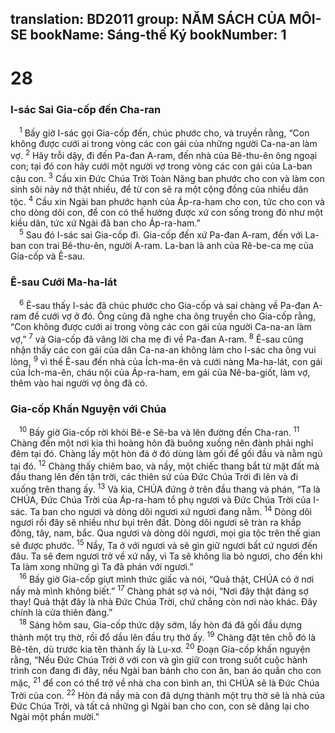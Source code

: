 translation: BD2011
group: NĂM SÁCH CỦA MÔI-SE
bookName: Sáng-thế Ký 
bookNumber: 1
-------

<div class="title"><h1>28</h1><h3>I-sác Sai Gia-cốp đến Cha-ran</h3></div>
<span class="verse sa_28_1"> <sup>1</sup> Bấy giờ I-sác gọi Gia-cốp đến, chúc phước cho, và truyền rằng, “Con không được cưới ai trong vòng các con gái của những người Ca-na-an làm vợ. </span>
<span class="verse sa_28_2"><sup>2</sup> Hãy trỗi dậy, đi đến Pa-đan A-ram, đến nhà của Bê-thu-ên ông ngoại con; tại đó con hãy cưới một người vợ trong vòng các con gái của La-ban cậu con. </span>
<span class="verse sa_28_3"><sup>3</sup> Cầu xin Ðức Chúa Trời Toàn Năng ban phước cho con và làm con sinh sôi nảy nở thật nhiều, để từ con sẽ ra một cộng đồng của nhiều dân tộc. </span>
<span class="verse sa_28_4"><sup>4</sup> Cầu xin Ngài ban phước hạnh của Áp-ra-ham cho con, tức cho con và cho dòng dõi con, để con có thể hưởng được xứ con sống trong đó như một kiều dân, tức xứ Ngài đã ban cho Áp-ra-ham.” <br/></span>
<span class="verse sa_28_5"> <sup>5</sup> Sau đó I-sác sai Gia-cốp đi. Gia-cốp đến xứ Pa-đan A-ram, đến với La-ban con trai Bê-thu-ên, người A-ram. La-ban là anh của Rê-be-ca mẹ của Gia-cốp và Ê-sau.<br/></span>
<div class="title"><h3>Ê-sau Cưới Ma-ha-lát</h3></div>
<span class="verse sa_28_6"> <sup>6</sup> Ê-sau thấy I-sác đã chúc phước cho Gia-cốp và sai chàng về Pa-đan A-ram để cưới vợ ở đó. Ông cũng đã nghe cha ông truyền cho Gia-cốp rằng, “Con không được cưới ai trong vòng các con gái của người Ca-na-an làm vợ,” </span>
<span class="verse sa_28_7"><sup>7</sup> và Gia-cốp đã vâng lời cha mẹ đi về Pa-đan A-ram. </span>
<span class="verse sa_28_8"><sup>8</sup> Ê-sau cũng nhận thấy các con gái của dân Ca-na-an không làm cho I-sác cha ông vui lòng, </span>
<span class="verse sa_28_9"><sup>9</sup> vì thế Ê-sau đến nhà của Ích-ma-ên và cưới nàng Ma-ha-lát, con gái của Ích-ma-ên, cháu nội của Áp-ra-ham, em gái của Nê-ba-giốt, làm vợ, thêm vào hai người vợ ông đã có.<br/></span>
<div class="title"><h3>Gia-cốp Khấn Nguyện với Chúa</h3></div>
<span class="verse sa_28_10"> <sup>10</sup> Bấy giờ Gia-cốp rời khỏi Bê-e Sê-ba và lên đường đến Cha-ran. </span>
<span class="verse sa_28_11"><sup>11</sup> Chàng đến một nơi kia thì hoàng hôn đã buông xuống nên đành phải nghỉ đêm tại đó. Chàng lấy một hòn đá ở đó dùng làm gối để gối đầu và nằm ngủ tại đó. </span>
<span class="verse sa_28_12"><sup>12</sup> Chàng thấy chiêm bao, và nầy, một chiếc thang bắt từ mặt đất mà đầu thang lên đến tận trời, các thiên sứ của Ðức Chúa Trời đi lên và đi xuống trên thang ấy. </span>
<span class="verse sa_28_13"><sup>13</sup> Và kìa, CHÚA đứng ở trên đầu thang và phán, “Ta là CHÚA, Ðức Chúa Trời của Áp-ra-ham tổ phụ ngươi và Ðức Chúa Trời của I-sác. Ta ban cho ngươi và dòng dõi ngươi xứ ngươi đang nằm. </span>
<span class="verse sa_28_14"><sup>14</sup> Dòng dõi ngươi rồi đây sẽ nhiều như bụi trên đất. Dòng dõi ngươi sẽ tràn ra khắp đông, tây, nam, bắc. Qua ngươi và dòng dõi ngươi, mọi gia tộc trên thế gian sẽ được phước. </span>
<span class="verse sa_28_15"><sup>15</sup> Nầy, Ta ở với ngươi và sẽ gìn giữ ngươi bất cứ ngươi đến đâu. Ta sẽ đem ngươi trở về xứ nầy, vì Ta sẽ không lìa bỏ ngươi, cho đến khi Ta làm xong những gì Ta đã phán với ngươi.”<br/></span>
<span class="verse sa_28_16"> <sup>16</sup> Bấy giờ Gia-cốp giựt mình thức giấc và nói, “Quả thật, CHÚA có ở nơi nầy mà mình không biết.” </span>
<span class="verse sa_28_17"><sup>17</sup> Chàng phát sợ và nói, “Nơi đây thật đáng sợ thay! Quả thật đây là nhà Ðức Chúa Trời, chứ chẳng còn nơi nào khác. Ðây chính là cửa thiên đàng.”<br/></span>
<span class="verse sa_28_18"> <sup>18</sup> Sáng hôm sau, Gia-cốp thức dậy sớm, lấy hòn đá đã gối đầu dựng thành một trụ thờ, rồi đổ dầu lên đầu trụ thờ ấy. </span>
<span class="verse sa_28_19"><sup>19</sup> Chàng đặt tên chỗ đó là Bê-tên, dù trước kia tên thành ấy là Lu-xơ. </span>
<span class="verse sa_28_20"><sup>20</sup> Ðoạn Gia-cốp khấn nguyện rằng, “Nếu Ðức Chúa Trời ở với con và gìn giữ con trong suốt cuộc hành trình con đang đi đây, nếu Ngài ban bánh cho con ăn, ban áo quần cho con mặc, </span>
<span class="verse sa_28_21"><sup>21</sup> để con có thể trở về nhà cha con bình an, thì CHÚA sẽ là Ðức Chúa Trời của con. </span>
<span class="verse sa_28_22"><sup>22</sup> Hòn đá nầy mà con đã dựng thành một trụ thờ sẽ là nhà của Ðức Chúa Trời, và tất cả những gì Ngài ban cho con, con sẽ dâng lại cho Ngài một phần mười.”<br/></span>
